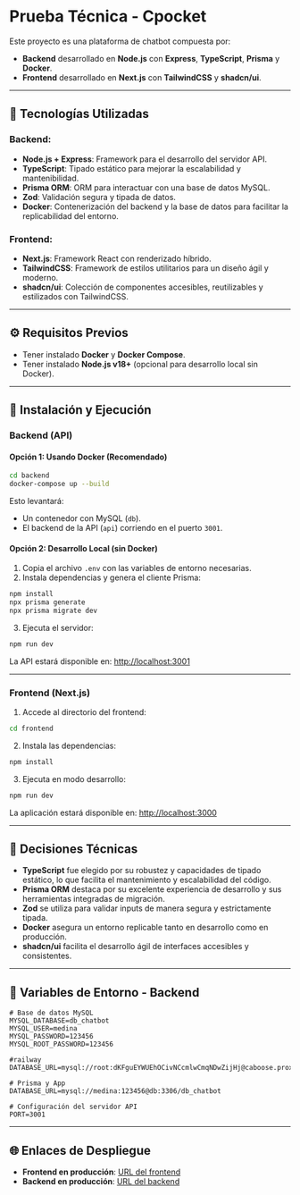 # Prueba Técnica - Cpocket

Este proyecto es una plataforma de chatbot compuesta por:

- **Backend** desarrollado en **Node.js** con **Express**, **TypeScript**, **Prisma** y **Docker**.
- **Frontend** desarrollado en **Next.js** con **TailwindCSS** y **shadcn/ui**.

---

## 🧱 Tecnologías Utilizadas

### Backend:
- **Node.js + Express**: Framework para el desarrollo del servidor API.
- **TypeScript**: Tipado estático para mejorar la escalabilidad y mantenibilidad.
- **Prisma ORM**: ORM para interactuar con una base de datos MySQL.
- **Zod**: Validación segura y tipada de datos.
- **Docker**: Contenerización del backend y la base de datos para facilitar la replicabilidad del entorno.

### Frontend:
- **Next.js**: Framework React con renderizado híbrido.
- **TailwindCSS**: Framework de estilos utilitarios para un diseño ágil y moderno.
- **shadcn/ui**: Colección de componentes accesibles, reutilizables y estilizados con TailwindCSS.

---

## ⚙️ Requisitos Previos

- Tener instalado **Docker** y **Docker Compose**.
- Tener instalado **Node.js v18+** (opcional para desarrollo local sin Docker).

---

## 🚀 Instalación y Ejecución

### Backend (API)

#### Opción 1: Usando Docker (Recomendado)

```bash
cd backend
docker-compose up --build
```

Esto levantará:

- Un contenedor con MySQL (`db`).
- El backend de la API (`api`) corriendo en el puerto `3001`.

#### Opción 2: Desarrollo Local (sin Docker)

1. Copia el archivo `.env` con las variables de entorno necesarias.
2. Instala dependencias y genera el cliente Prisma:

```bash
npm install
npx prisma generate
npx prisma migrate dev
```

3. Ejecuta el servidor:

```bash
npm run dev
```

La API estará disponible en: [http://localhost:3001](http://localhost:3001)

---

### Frontend (Next.js)

1. Accede al directorio del frontend:

```bash
cd frontend
```

2. Instala las dependencias:

```bash
npm install
```

3. Ejecuta en modo desarrollo:

```bash
npm run dev
```

La aplicación estará disponible en: [http://localhost:3000](http://localhost:3000)

---

## 🧠 Decisiones Técnicas

- **TypeScript** fue elegido por su robustez y capacidades de tipado estático, lo que facilita el mantenimiento y escalabilidad del código.
- **Prisma ORM** destaca por su excelente experiencia de desarrollo y sus herramientas integradas de migración.
- **Zod** se utiliza para validar inputs de manera segura y estrictamente tipada.
- **Docker** asegura un entorno replicable tanto en desarrollo como en producción.
- **shadcn/ui** facilita el desarrollo ágil de interfaces accesibles y consistentes.

---

## 🔐 Variables de Entorno - Backend

```env
# Base de datos MySQL
MYSQL_DATABASE=db_chatbot
MYSQL_USER=medina
MYSQL_PASSWORD=123456
MYSQL_ROOT_PASSWORD=123456

#railway
DATABASE_URL=mysql://root:dKFguEYWUEhOCivNCcmlwCmqNDwZijHj@caboose.proxy.rlwy.net:43201/railway

# Prisma y App
DATABASE_URL=mysql://medina:123456@db:3306/db_chatbot

# Configuración del servidor API
PORT=3001
```

---

## 🌐 Enlaces de Despliegue

- **Frontend en producción**: [URL del frontend](https://prueba-tecnica-cpocket.vercel.app/)
- **Backend en producción**: [URL del backend](https://prueba-tecnica-cpocket.onrender.com)
